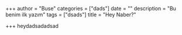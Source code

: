 +++
author = "Buse"
categories = ["dads"]
date = ""
description = "Bu benim ilk yazım"
tags = ["dsads"]
title = "Hey Naber?"

+++
heydadsadadsad